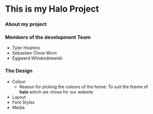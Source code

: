 # This is my Halo Project

### About my project

### Members of the development Team
- Tyler Hoshino
- Sebastien Chow Worn
- Eggward Whiskednewski

### The Design
- Colour
  - Reason for picking the colours of the home:
  To suit the theme of **halo** which we chose for our website
- Layout
- Font Styles
- Media
